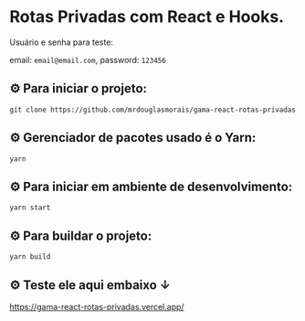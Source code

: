 # Rotas Privadas com React e Hooks.

Usuário e senha para teste:

email: `email@email.com`,
password: `123456`

## ⚙ Para iniciar o projeto:
`git clone https://github.com/mrdouglasmorais/gama-react-rotas-privadas`

## ⚙ Gerenciador de pacotes usado é o Yarn:
`yarn`

## ⚙ Para iniciar em ambiente de desenvolvimento:
`yarn start`

## ⚙ Para buildar o projeto:
`yarn build`

## ⚙ Teste ele aqui embaixo &#8595;

https://gama-react-rotas-privadas.vercel.app/
